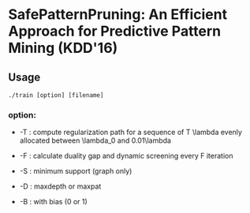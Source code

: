 # SafePatternPruning: An Efficient Approach for Predictive Pattern Mining (KDD'16)

## Usage

`./train [option] [filename]`

### option: 
- -T : compute regularization path for a sequence of T \lambda evenly allocated between \lambda_0 and 0.01\lambda

- -F : calculate duality gap and dynamic screening every F iteration

- -S : minimum support (graph only)

- -D : maxdepth or maxpat

- -B : with bias (0 or 1)
